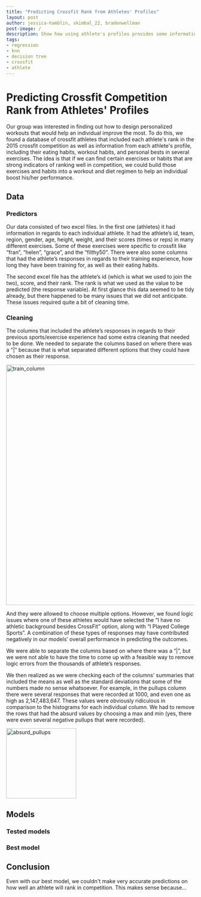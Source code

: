 ```yaml
---
title: "Predicting Crossfit Rank from Athletes' Profiles"
layout: post
author: jessica-hamblin, skimbal_22, bradenwellman
post-image: /
description: Show how using athlete's profiles provides some information to predict how well they will do in competition.
tags:
- regression
- knn
- decision tree
- crossfit
- athlete
---
```


# Predicting Crossfit Competition Rank from Athletes' Profiles

Our group was interested in finding out how to design personalized workouts that would help an individual improve the most. To do this, we found a database of 
crossfit athletes that included each athlete's rank in the 2015 crossfit competition as well as information from each athlete's profile, including their eating habits, 
workout habits, and personal bests in several exercises. The idea is that if we can find certain exercises or habits that are strong indicators of ranking well in competition, 
we could build those exercises and habits into a workout and diet regimen to help an individual boost his/her performance.

## Data

### Predictors

Our data consisted of two excel files. In the first one (athletes) it had information in regards to each individual athlete. It had the athlete’s id, team, region, gender, age, height, weight, and their scores (times or reps) in many different exercises. Some of these exercises were specific to crossfit like “fran”, “helen”, “grace”, and the “filthy50”. There were also some columns that had the athlete’s responses in regards to their training experience, how long they have been training for, as well as their eating habits. 

The second excel file has the athlete’s id (which is what we used to join the two), score, and their rank. The rank is what we used as the value to be predicted (the response variable). 
At first glance this data seemed to be tidy already, but there happened to be many issues that we did not anticipate. These issues required quite a bit of cleaning time. 

### Cleaning

The columns that included the athlete’s responses in regards to their previous sports/exercise experience had some extra cleaning that needed to be done. We needed to separate the columns based on where there was a “|” because that is what separated different options that they could have chosen as their response. 

<img width="641" alt="train_column" src="https://user-images.githubusercontent.com/77635875/145333633-d88e5ca8-4365-46af-81d4-b0f2618c523f.png">


And they were allowed to choose multiple options. However, we found logic issues where one of these athletes would have selected the “I have no athletic background besides CrossFit” option, along with “I Played College Sports”. A combination of these types of responses may have contributed negatively in our models’ overall performance in predicting the outcomes.

We were able to separate the columns based on where there was a “|”, but we were not able to have the time to come up with a feasible way to remove logic errors from the thousands of athlete’s responses.

We then realized as we were checking each of the columns’ summaries that included the means as well as the standard deviations that some of the numbers made no sense whatsoever. For example, in the pullups column there were several responses that were recorded at 1000, and even one as high as 2,147,483,647. These values were obviously ridiculous in comparison to the histograms for each individual column. We had to remove the rows that had the absurd values by choosing a max and min (yes, there were even several negative pullups that were recorded). 

<img width="187" alt="absurd_pullups" src="https://user-images.githubusercontent.com/77635875/145333601-65909fa3-89a5-40c7-b9d8-6d577958a926.png">


## Models
### Tested models

### Best model


## Conclusion
Even with our best model, we couldn't make very accurate predictions on how well an athlete will rank in competition. This makes sense because...
